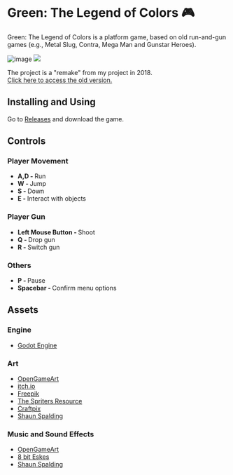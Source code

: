 # Green: The Legend of Colors 🎮

Green: The Legend of Colors is a platform game, based on old run-and-gun games (e.g., Metal Slug, Contra, Mega Man and Gunstar Heroes).

![image](https://user-images.githubusercontent.com/73722088/165998799-3154cc9c-8830-4422-9157-1d0192db3086.png)
<img src="green-gif.gif">

The project is a "remake" from my project in 2018.<br>
<a href="https://github.com/mrguisamuel53/original-green-project">Click here to access the old version.</a>

## Installing and Using
Go to <a href="https://github.com/mrguisamuel53/green/releases">Releases</a> and download the game.

## Controls
### Player Movement
* <b>A,D - </b>Run<br>
* <b>W - </b>Jump<br>
* <b>S - </b>Down<br>
* <b>E - </b>Interact with objects<br>

### Player Gun
* <b>Left Mouse Button - </b>Shoot<br>
* <b>Q - </b>Drop gun<br>
* <b>R - </b>Switch gun<br>

### Others
* <b>P - </b>Pause<br>
* <b>Spacebar - </b>Confirm menu options<br>
  
## Assets
### Engine
* <a href="https://godotengine.org/">Godot Engine</a>
### Art
* <a href="https://opengameart.org/">OpenGameArt</a>
* <a href="https://itch.io/">itch.io</a>
* <a href="https://freepik.com/">Freepik</a>
* <a href="https://www.spriters-resource.com/">The Spriters Resource</a>
* <a href="https://craftpix.net/">Craftpix</a>
* <a href="https://youtu.be/Y6l02DcpSR4">Shaun Spalding</a>
### Music and Sound Effects
* <a href="https://opengameart.org/">OpenGameArt</a>
* <a href="https://youtu.be/fiuFGlntO18">8 bit Eskes</a>
* <a href="https://youtu.be/Y6l02DcpSR4">Shaun Spalding</a>
